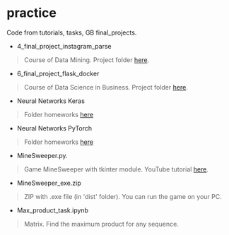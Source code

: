 # practice
Code from tutorials, tasks, GB final_projects.

+ 4_final_project_instagram_parse
> Course of Data Mining. Project folder [here](https://github.com/YuliaOv22/datamining29032021/tree/Lesson8).

+ 6_final_project_flask_docker
> Course of Data Science in Business. Project folder [here](https://github.com/YuliaOv22/dsinbusiness16112021/tree/Course-project).

+ Neural Networks Keras
> Folder homeworks [here](https://github.com/YuliaOv22/neuralnetworks19052022)

+ Neural Networks PyTorch
> Folder homeworks [here](https://github.com/YuliaOv22/pytorch21062022)

+ MineSweeper.py. 
> Game MineSweeper with tkinter module. YouTube tutorial [here](https://www.youtube.com/watch?v=I4yl0VbXpA8&list=PLQAt0m1f9OHtfXxDph-MJvYCLaOvildGQ&index=1).

+ MineSweeper_exe.zip
> ZIP with .exe file (in 'dist' folder). You can run the game on your PC.

+ Max_product_task.ipynb
> Matrix. Find the maximum product for any sequence.
